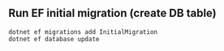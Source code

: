 ## Run EF initial migration (create DB table)
```
dotnet ef migrations add InitialMigration
dotnet ef database update
```